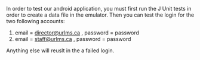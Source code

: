 In order to test our android application, you must first run the J Unit tests in order to create a data file in the emulator. 
Then you can test the login for the two following accounts:
1. email = director@urlms.ca , password = password
2. email = staff@urlms.ca , password = password 

Anything else will reuslt in the a failed login.

